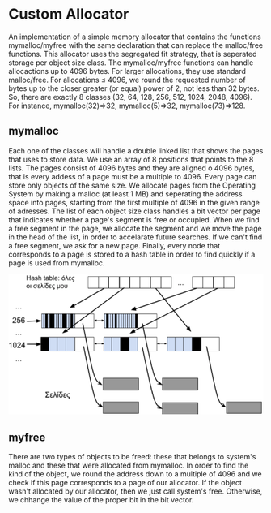 # Custom Allocator
An implementation of a simple memory allocator that contains the functions mymalloc/myfree with the same declaration that 
can replace the malloc/free functions. This allocator uses the segregated fit strategy, that is seperated storage per object 
size class. The mymalloc/myfree functions can handle allocactions up to 4096 bytes. For larger allocations, they use standard 
malloc/free. For allocations ≤ 4096, we round the requested number of bytes up to the closer greater (or equal) power of 2, not 
less than 32 bytes. So, there are exactly 8 classes (32, 64, 128, 256, 512, 1024, 2048, 4096). For instance, mymalloc(32)⇒32, 
mymalloc(5)⇒32, mymalloc(73)⇒128.

## mymalloc
Each one of the classes will handle a double linked list that shows the pages that uses to store data. We use an array of 8 
positions that points to the 8 lists. The pages consist of 4096 bytes and they are aligned o 4096 bytes, that is every addess
of a page must be a multiple to 4096. Every page can store only objects of the same size. We allocate pages from the Operating 
System by making a malloc (at least 1 MB) and seperating the address space into pages, starting from the first multiple of 4096
in the given range of adresses. The list of each object size class handles a bit vector per page that indicates whether a page's
segment is free or occupied. When we find a free segment in the page, we allocate the segment and we move the page in the head
of the list, in order to accelarate future searches. If we can't find a free segment, we ask for a new page. Finally, every node 
that corresponds to a page is stored to a hash table in order to find quickly if a page is used from mymalloc.

![schema](https://github.com/patschris/CustomAllocator/blob/master/schema.png)

## myfree
There are two types of objects to be freed: these that belongs to system's malloc and these that were allocated from mymalloc. 
In order to find the kind of the object, we round the address down to a multiple of 4096 and we check if this page corresponds
to a page of our allocator. If the object wasn't allocated by our allocator, then we just call system's free. Otherwise, we 
chhange the value of the proper bit in the bit vector.

